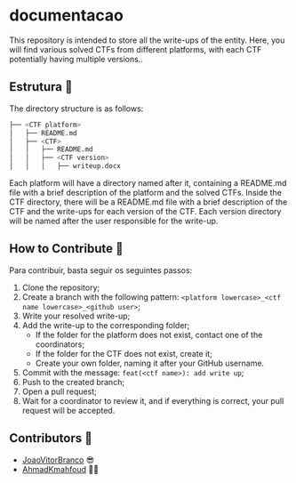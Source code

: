 # documentacao

This repository is intended to store all the write-ups of the entity. Here, you will find various solved CTFs from different platforms, with each CTF potentially having multiple versions..

## Estrutura 🧱

The directory structure is as follows:

```bash
├── <CTF platform>
│   ├── README.md
│   ├── <CTF>
│   │   ├── README.md
│   │   ├── <CTF version>
│   │   │   ├── writeup.docx
```

Each platform will have a directory named after it, containing a README.md file with a brief description of the platform and the solved CTFs. Inside the CTF directory, there will be a README.md file with a brief description of the CTF and the write-ups for each version of the CTF. Each version directory will be named after the user responsible for the write-up.

## How to Contribute 🤔

Para contribuir, basta seguir os seguintes passos:


1. Clone the repository;
2. Create a branch with the following pattern: `<platform lowercase>_<ctf name lowercase>_<github user>`;
3. Write your resolved write-up;
4. Add the write-up to the corresponding folder;
    - If the folder for the platform does not exist, contact one of the coordinators;
    - If the folder for the CTF does not exist, create it;
    - Create your own folder, naming it after your GitHub username.
5. Commit with the message: `feat(<ctf name>): add write up`;
6. Push to the created branch;
7. Open a pull request;
8. Wait for a coordinator to review it, and if everything is correct, your pull request will be accepted.


## Contributors 🤩

- [JoaoVitorBranco](https://github.com/JoaoVitorBranco) 😎
- [AhmadKmahfoud](https://github.com/AhmadKmahfoud) 👨‍💻

